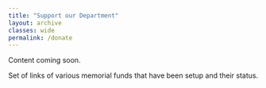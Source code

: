 ```yaml
---
title: "Support our Department"
layout: archive
classes: wide
permalink: /donate
---
```

Content coming soon.

Set of links of various memorial funds that have been setup and their status.

